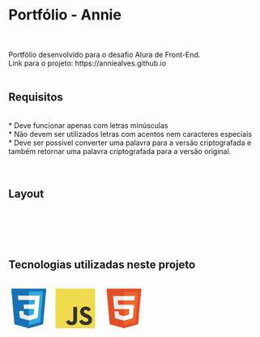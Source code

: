 <h1> Portfólio - Annie </h1>
<br>
<br>
Portfólio desenvolvido para o desafio Alura de Front-End.
<br>
Link para o projeto: https://anniealves.github.io
<br>
<br>
<h2>Requisitos</h2>
<br>
* Deve funcionar apenas com letras minúsculas<br>
* Não devem ser utilizados letras com acentos nem caracteres especiais<br>
* Deve ser possível converter uma palavra para a versão criptografada e também retornar uma palavra criptografada para a versão original.
<br>
<br>
<br>
<h2> Layout </h2>
<br>

<br>
<br>
<br>
<h2> Tecnologias utilizadas neste projeto</h2>
<br>
   <div>
      <img align="center" height="80"  alt="css icon" src="https://raw.githubusercontent.com/devicons/devicon/master/icons/css3/css3-original.svg">  &nbsp;     
      <img align="center" height="80" alt="js icon" src="https://raw.githubusercontent.com/devicons/devicon/master/icons/javascript/javascript-original.svg"> &nbsp;&nbsp;
      <img align="center" height="80" alt="html icon" src="https://raw.githubusercontent.com/devicons/devicon/master/icons/html5/html5-original.svg"> &nbsp;            
    </div>
